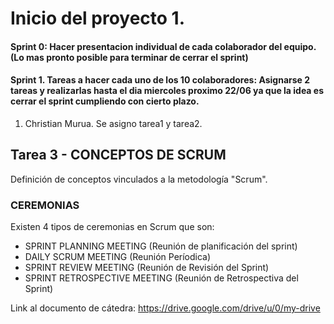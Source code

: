 # Inicio del proyecto 1.

#### Sprint 0: Hacer presentacion individual de cada colaborador del equipo. (Lo mas pronto posible para terminar de cerrar el sprint)
#### Sprint 1. Tareas a hacer cada uno de los 10 colaboradores: Asignarse 2 tareas y realizarlas hasta el dia miercoles proximo 22/06 ya que la idea es cerrar el sprint cumpliendo con cierto plazo.

1) Christian Murua. Se asigno tarea1 y tarea2.

## Tarea 3 - CONCEPTOS DE SCRUM 
Definición de conceptos vinculados a la metodología "Scrum". 

### CEREMONIAS
Existen 4 tipos de ceremonias en Scrum que son: 

- SPRINT PLANNING MEETING (Reunión de planificación del sprint)
- DAILY SCRUM MEETING (Reunión Períodica)
- SPRINT REVIEW MEETING (Reunión de Revisión del Sprint)
- SPRINT RETROSPECTIVE MEETING (Reunión de Retrospectiva del Sprint)

Link al documento de cátedra: https://drive.google.com/drive/u/0/my-drive
